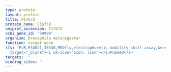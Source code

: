 ```yaml
---
type: protein
layout: protein
title: P17672
protein_name: Eip75B
uniprot_accession: P17672
ncbi_gene_id: '39999'
organism: Drosophila melanogaster
function: target gene
tfs: 'EcR,P34021,35540,REDfly,electrophoretic mobility shift assay,&ensp;<a href="https://www.ncbi.nlm.nih.gov/pubmed/?term=19340940%5Buid%5D"
  target="_blank"><i uk-icon="icon: link"></i>Pubmed</a>'
targets: ''
binding_sites: ''
---
```

